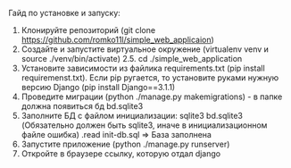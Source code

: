 Гайд по установке и запуску:
1. Клонируйте репозиторий (git clone https://github.com/romko11l/simple_web_applicaion)
2. Создайте и запустите виртуальное окружение (virtualenv venv и source ./venv/bin/activate)
2.5. cd ./simple_web_application
3. Установите зависимости из файлика requirements.txt (pip install requiremenst.txt).
Если pip ругается, то установите руками нужную версию Django (pip install Django==3.1.1)
4. Проведите миграции (python ./manage.py makemigrations) - в папке должна появиться бд bd.sqlite3
5. Заполните БД с файлом инициализации:
    sqlite3 bd.sqlite3 (Обязательно должен быть sqlite3, иначе в инициализационном файле ошибка)
    .read init-db.sql
   => База заполнена 
6. Запустите приложение (python ./manage.py runserver)
7. Откройте в браузере ссылку, которую отдал django
